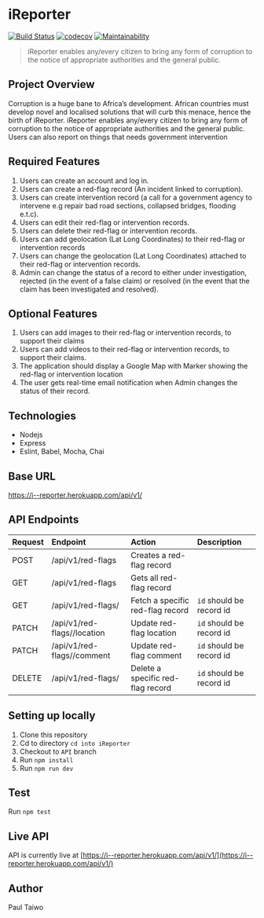# iReporter

[![Build Status](https://travis-ci.org/Paul-Taiwo/iReporter.svg?branch=develop)](https://travis-ci.org/Paul-Taiwo/iReporter)
[![codecov](https://codecov.io/gh/Paul-Taiwo/iReporter/branch/develop/graph/badge.svg)](https://codecov.io/gh/Paul-Taiwo/iReporter)
[![Maintainability](https://api.codeclimate.com/v1/badges/d0cc3796d665a0eb6e22/maintainability)](https://codeclimate.com/github/Paul-Taiwo/iReporter/maintainability)

> iReporter enables any/every citizen to bring any form of corruption to the notice of appropriate authorities and the general public.

## Project Overview  
Corruption is a huge bane to Africa’s development. African countries must develop novel and
localised solutions that will curb this menace, hence the birth of iReporter. iReporter enables
any/every citizen to bring any form of corruption to the notice of appropriate authorities and the
general public. Users can also report on things that needs government intervention

## Required Features
1. Users can create an account and log in.  
2. Users can create a red-flag record (An incident linked to corruption).  
3. Users can create intervention record (a call for a government agency to intervene e.g
repair bad road sections, collapsed bridges, flooding e.t.c). 
4. Users can edit their red-flag or intervention records.
5. Users can delete their red-flag or intervention records.
6. Users can add geolocation (Lat Long Coordinates) to their red-flag or intervention
records
7. Users can change the geolocation (Lat Long Coordinates) attached to their red-flag or
intervention records.
8. Admin can change the status of a record to either under investigation, rejected (in the
event of a false claim) or resolved (in the event that the claim has been investigated and
resolved).

## Optional Features
1. Users can add images to their red-flag or intervention records, to support their claims  
2. Users can add videos to their red-flag or intervention records, to support their claims.
3. The application should display a Google Map with Marker showing the red-flag or
intervention location
4. The user gets real-time email notification when Admin changes the status of their record.  

## Technologies
* Nodejs
* Express
* Eslint, Babel, Mocha, Chai  

## Base URL
https://i--reporter.herokuapp.com/api/v1/

## API Endpoints
| Request    | Endpoint                       | Action                             | Description                   
| :------- | :------------------------------  | :--------------------------------- | :---------------------------- |
| POST     | /api/v1/red-flags                | Creates a red-flag record          |                               |
| GET      | /api/v1/red-flags                | Gets all red-flag record           |                               |
| GET      | /api/v1/red-flags/<id>           | Fetch a specific red-flag record   | `id` should be record id      |
| PATCH    | /api/v1/red-flags/<id>/location  | Update red-flag location           | `id` should be record id      |
| PATCH    | /api/v1/red-flags/<id>/comment   | Update red-flag comment            | `id` should be record id      |
| DELETE   | /api/v1/red-flags/<id>           | Delete a specific red-flag record  | `id` should be record id      |

## Setting up locally
1. Clone this repository  
2. Cd to directory `cd into iReporter`
3. Checkout to `API` branch
4. Run `npm install`
5. Run `npm run dev`
  
## Test
Run `npm test`

## Live API
API is currently live at [https://i--reporter.herokuapp.com/api/v1/](https://i--reporter.herokuapp.com/api/v1/)

## Author
Paul Taiwo